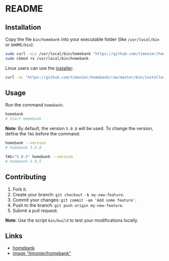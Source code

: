 # README

## Installation

Copy the file `bin/homebank` into your executable folder (like `/usr/local/bin` or `$HOME/bin`):

```sh
sudo curl -sLo /usr/local/bin/homebank "https://github.com/timonier/homebank/raw/master/bin/homebank"
sudo chmod +x /usr/local/bin/homebank
```

Linux users can use the [installer](https://github.com/timonier/homebank/blob/master/bin/installer):

```sh
curl -sL "https://github.com/timonier/homebank/raw/master/bin/installer" | sudo sh -s install
```

## Usage

Run the command `homebank`:

```sh
homebank
# Start Homebank
```

__Note__: By default, the version `5.0.8` will be used. To change the version, define the `TAG` before the command:

```sh
homebank --version
# homebank 5.0.8

TAG="5.0.5" homebank --version
# homebank 5.0.5
```

## Contributing

1. Fork it.
2. Create your branch: `git checkout -b my-new-feature`.
3. Commit your changes: `git commit -am 'Add some feature'`.
4. Push to the branch: `git push origin my-new-feature`.
5. Submit a pull request.

__Note__: Use the script `bin/build` to test your modifications locally.

## Links

* [homebank](http://homebank.free.fr/)
* [image "timonier/homebank"](https://hub.docker.com/r/timonier/homebank/)
